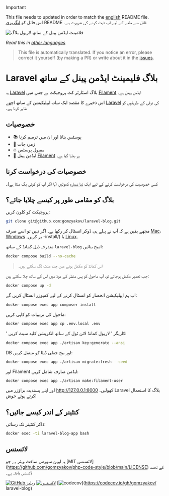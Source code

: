 >[!IMPORTANT]
>This file needs to updated in order to match the [english](/README.md) README file.  
>اس فائل کو [انگریزی](/README.md) README فائل سے ملنے کے لیے اپ ڈیٹ کرنے کی ضرورت ہے۔

![فلامینٹ ایڈمن پینل کے ساتھ لاریول بلاگ](../docs/social-preview-en.png)

_Read this in [other languages](./Translations.md)_

>This file is automatically translated. If you notice an error, please correct it yourself (by making a PR) or write about it in the [issues](https://github.com/gomzyakov/laravel-blog/issues).

# Laravel بلاگ فلیمینٹ ایڈمن پینل کے ساتھ

یہ [Laravel](https://laravel.com) بلاگ اسٹارٹر کٹ پروجیکٹ ہے جس میں [Filament](https://filamentphp.com) ایڈمن پینل ہے۔

اس ذخیرے کا مقصد ایک سادہ ایپلیکیشن کے ساتھ اچھے [Laravel](https://laravel.com) کی ترقی کے طریقوں کو ظاہر کرنا ہے۔

## خصوصیات

- 📚 پوسٹس بنانا اور ان میں ترمیم کرنا
- 🥑 زمرہ جات
- 🔥 مقبول پوسٹس
- 🎉 ایڈمن پینل [Filament](https://filamentphp.com) پر بنایا گیا ہے۔

## خصوصیات کی درخواست کرنا

کسی خصوصیت کی درخواست کرنے کے لیے ایک [نیا شمارہ](https://github.com/gomzyakov/laravel-blog/issues/new) کھولیں (یا اگر آپ کو کوئی بگ ملتا ہے)۔

## بلاگ کو مقامی طور پر کیسے چلایا جائے؟

پروجیکٹ کو کلون کریں:

```bash
git clone git@github.com:gomzyakov/laravel-blog.git
```

مجھے یقین ہے کہ آپ نے پہلے ہی ڈوکر انسٹال کر رکھا ہے۔ اگر نہیں تو اسے صرف [Mac](https://docs.docker.com/desktop/install/mac-install/)، [Windows](https://docs.docker.com/desktop/install/windows) پر کریں۔ -install/) یا [Linux](https://docs.docker.com/desktop/install/linux-install/)۔

مندرجہ ذیل کمانڈ کے ساتھ `laravel-blog` امیج بنائیں:

```bash
docker compose build --no-cache
```

>اس کمانڈ کو مکمل ہونے میں چند منٹ لگ سکتے ہیں۔

جب تعمیر مکمل ہوجائے تو، آپ ماحول کو پس منظر کے موڈ میں اس کے ساتھ چلا سکتے ہیں:

```bash
docker compose up -d
```

اب ہم ایپلیکیشن انحصار کو انسٹال کرنے کے لیے کمپوزر انسٹال کریں گے:

```bash
docker compose exec app composer install
```

ماحول کی ترتیبات کو کاپی کریں:

```bash
docker compose exec app cp .env.local .env
```

' کاریگر ' لاریول کمانڈ لائن ٹول کے ساتھ انکرپشن کلید سیٹ کریں:

```bash
docker compose exec app ./artisan key:generate --ansi
```

DB اور بیج جعلی ڈیٹا کو منتقل کریں:

```bash
docker compose exec app ./artisan migrate:fresh --seed
```

اور Filament ایڈمن صارف شامل کریں:

```bash
docker compose exec app ./artisan make:filament-user
```

اور اپنے پسندیدہ براؤزر میں http://127.0.0.1:8000 کھولیں۔ Laravel بلاگ کا استعمال کرتے ہوئے خوش!

## کنٹینر کے اندر کیسے جائیں؟

ڈاکر کنٹینر تک رسائی:

```bash
docker exec -ti laravel-blog-app bash
```

## لائسنس

یہ اوپن سورس سافٹ ویئر ہے جو [MIT لائسنس] (https://github.com/gomzyakov/php-code-style/blob/main/LICENSE) کے تحت لائسنس یافتہ ہے۔


[![GitHub ریلیز](https://img.shields.io/github/release/gomzyakov/laravel-blog.svg)](https://github.com/gomzyakov/laravel-blog/releases/latest)
[![ لائسنس](https://img.shields.io/badge/License-MIT-green.svg)](https://github.com/gomzyakov/laravel-blog/blob/development/LICENSE)
[![codecov](https://codecov.io/gh/gomzyakov/laravel-blog/branch/main/graph/badge.svg?token=4CYTVMVUYV)](https://codecov.io/gh/gomzyakov/ laravel-blog)
